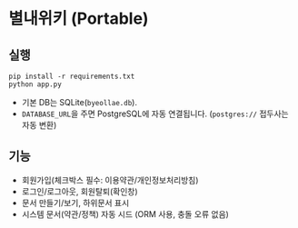 # 별내위키 (Portable)

## 실행
```
pip install -r requirements.txt
python app.py
```
- 기본 DB는 SQLite(`byeollae.db`).
- `DATABASE_URL`을 주면 PostgreSQL에 자동 연결됩니다. (`postgres://` 접두사는 자동 변환)

## 기능
- 회원가입(체크박스 필수: 이용약관/개인정보처리방침)
- 로그인/로그아웃, 회원탈퇴(확인창)
- 문서 만들기/보기, 하위문서 표시
- 시스템 문서(약관/정책) 자동 시드 (ORM 사용, 충돌 오류 없음)
